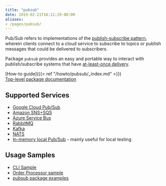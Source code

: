 ```yaml
---
title: "pubsub"
date: 2019-02-21T16:21:29-08:00
aliases:
- /pages/pubsub/
---
```


Pub/Sub refers to implementations of the [publish-subscribe
pattern](https://en.wikipedia.org/wiki/Publish%E2%80%93subscribe_pattern),
wherein clients connect to a cloud service to subscribe to topics or publish
messages that could be delivered to subscribers.

Package `pubsub` provides an easy and portable way to interact with
publish/subscribe systems that have [at-least-once
delivery](https://en.wikipedia.org/wiki/Advanced_Message_Queuing_Protocol#Overview).

<!--more-->

[How-to guide]({{< ref "/howto/pubsub/_index.md" >}})<br>
[Top-level package documentation](https://godoc.org/gocloud.dev/pubsub)

## Supported Services

* [Google Cloud Pub/Sub](https://godoc.org/gocloud.dev/pubsub/gcppubsub)
* [Amazon SNS+SQS](https://godoc.org/gocloud.dev/pubsub/awssnssqs)
* [Azure Service Bus](https://godoc.org/gocloud.dev/pubsub/azuresb)
* [RabbitMQ](https://godoc.org/gocloud.dev/pubsub/rabbitpubsub)
* [Kafka](https://godoc.org/gocloud.dev/pubsub/kafkapubsub)
* [NATS](https://godoc.org/gocloud.dev/pubsub/natspubsub)
* [In-memory local Pub/Sub](https://godoc.org/gocloud.dev/pubsub/mempubsub) -
  mainly useful for local testing

## Usage Samples

* [CLI Sample](https://github.com/google/go-cloud/tree/master/samples/gocdk-pubsub)
* [Order Processor sample](https://gocloud.dev/tutorials/order/)
* [pubsub package examples](https://godoc.org/gocloud.dev/pubsub#pkg-examples)
